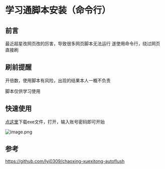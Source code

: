 # 学习通脚本安装（命令行）



## 前言
最近超星改网页改的厉害，导致很多网页脚本无法运行
遂使用命令行，绕过网页直接刷

## 刷前提醒
开倍数，使用脚本有风险，出现的结果本人一概不负责

脚本仅供学习使用


## 快速使用

[点这里](https://fakev.lanzouv.com/iVwDJ01bpwlg)下载exe文件，打开，输入账号密码即可开始

![image.png](https://tva1.sinaimg.cn/large/0077qBLuly1h064bey4uvj30nx0gi7an.jpg)



## 参考
<https://github.com/lyj0309/chaoxing-xuexitong-autoflush>



